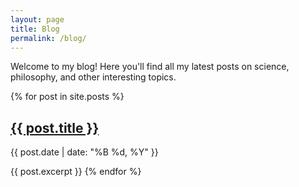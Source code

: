 ```yaml
---
layout: page
title: Blog
permalink: /blog/
---
```


Welcome to my blog! Here you'll find all my latest posts on science, philosophy, and other interesting topics.

{% for post in site.posts %}
  <h2><a href="{{ post.url }}">{{ post.title }}</a></h2>
  <p>{{ post.date | date: "%B %d, %Y" }}</p>
  {{ post.excerpt }}
{% endfor %}